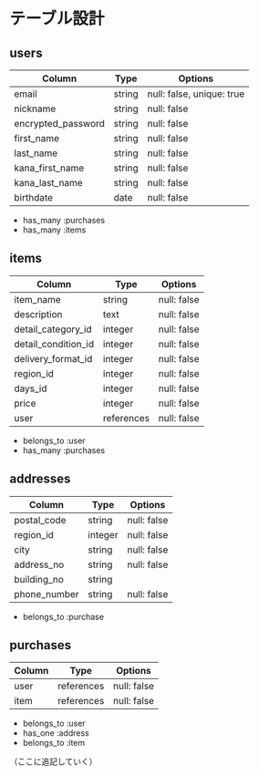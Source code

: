 # テーブル設計

## users

| Column             | Type   | Options                   |
| ------------------ | ------ | ------------------------- |
| email              | string | null: false, unique: true |
| nickname           | string | null: false               |
| encrypted_password | string | null: false               |
| first_name         | string | null: false               |
| last_name          | string | null: false               |
| kana_first_name    | string | null: false               |
| kana_last_name     | string | null: false               |
| birthdate          | date   | null: false               |

- has_many :purchases
- has_many :items

## items

| Column              | Type       | Options     |
| ------------------- | ---------- | ----------- |
| item_name           | string     | null: false |
| description         | text       | null: false |
| detail_category_id  | integer    | null: false |
| detail_condition_id | integer    | null: false |
| delivery_format_id  | integer    | null: false |
| region_id           | integer    | null: false |
| days_id             | integer    | null: false |
| price               | integer    | null: false |
| user                | references | null: false |

- belongs_to :user
- has_many :purchases

## addresses

| Column       | Type    | Options     |
| ------------ | ------- | ----------- |
| postal_code  | string  | null: false |
| region_id    | integer | null: false |
| city         | string  | null: false |
| address_no   | string  | null: false |
| building_no  | string  |             |
| phone_number | string  | null: false |

- belongs_to :purchase

## purchases

| Column | Type       | Options     |
| ------ | ---------- | ----------- |
| user   | references | null: false |
| item   | references | null: false |

- belongs_to :user
- has_one :address
- belongs_to :item

（ここに追記していく）
